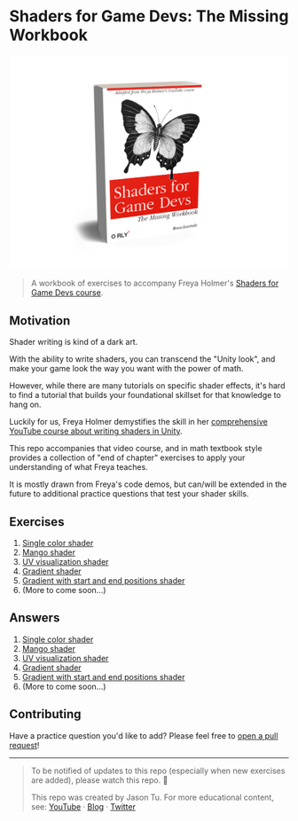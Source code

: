 # Shaders for Game Devs: The Missing Workbook

<img src="./Images/book_cover2.png" alt="Shaders for Game Devs book cover" width="600" />

> A workbook of exercises to accompany Freya Holmer's [Shaders for Game Devs course](https://www.youtube.com/playlist?list=PLImQaTpSAdsCnJon-Eir92SZMl7tPBS4Z).

## Motivation

Shader writing is kind of a dark art.

With the ability to write shaders, you can transcend the "Unity look", and make your game look the way you want with the power of math.

However, while there are many tutorials on specific shader effects, it's hard to find a tutorial that builds your foundational skillset for that knowledge to hang on.

Luckily for us, Freya Holmer demystifies the skill in her [comprehensive YouTube course about writing shaders in Unity](https://www.youtube.com/playlist?list=PLImQaTpSAdsCnJon-Eir92SZMl7tPBS4Z).

This repo accompanies that video course, and in math textbook style provides a collection of "end of chapter" exercises to apply your understanding of what Freya teaches.

It is mostly drawn from Freya's code demos, but can/will be extended in the future to additional practice questions that test your shader skills.

## Exercises

1. [Single color shader](./Exercises/01_Single_color.md)
2. [Mango shader](./Exercises/02_Mango.md)
3. [UV visualization shader](./Exercises/03_UV_visualization.md)
4. [Gradient shader](./Exercises/04_Gradient.md)
5. [Gradient with start and end positions shader](./Exercises/05_Gradient_with_start_and_end_positions.md)
6. (More to come soon...)

## Answers

1. [Single color shader](./Assets/Shaders/01_Single_color.shader)
2. [Mango shader](./Assets/Shaders/02_Mango.shader)
3. [UV visualization shader](./Assets/Shaders/03_UV_visualization.shader)
4. [Gradient shader](./Assets/Shaders/04_Gradient.shader)
5. [Gradient with start and end positions shader](./Assets/Shaders/05_Gradient_with_start_and_end_positions.shader)
6. (More to come soon...)

## Contributing

Have a practice question you'd like to add? Please feel free to [open a pull request](https://github.com/nucleartide/Shaders-for-Game-Devs-Workbook/pulls)!

---

> To be notified of updates to this repo (especially when new exercises are added), please watch this repo. :eyes:
>
> This repo was created by Jason Tu. For more educational content, see: [YouTube](https://youtube.com/nucleartide) · [Blog](https://jasont.co/) · [Twitter](https://twitter.com/nucleartide)

